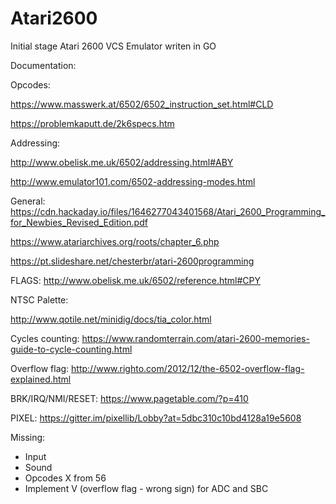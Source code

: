 # Atari2600

Initial stage Atari 2600 VCS Emulator writen in GO

Documentation:

Opcodes:

https://www.masswerk.at/6502/6502_instruction_set.html#CLD

https://problemkaputt.de/2k6specs.htm

Addressing:

http://www.obelisk.me.uk/6502/addressing.html#ABY

http://www.emulator101.com/6502-addressing-modes.html

General:
https://cdn.hackaday.io/files/1646277043401568/Atari_2600_Programming_for_Newbies_Revised_Edition.pdf

https://www.atariarchives.org/roots/chapter_6.php

https://pt.slideshare.net/chesterbr/atari-2600programming


FLAGS:
http://www.obelisk.me.uk/6502/reference.html#CPY

NTSC Palette:

http://www.qotile.net/minidig/docs/tia_color.html

Cycles counting:
https://www.randomterrain.com/atari-2600-memories-guide-to-cycle-counting.html

Overflow flag:
http://www.righto.com/2012/12/the-6502-overflow-flag-explained.html

BRK/IRQ/NMI/RESET:
https://www.pagetable.com/?p=410

PIXEL:
https://gitter.im/pixellib/Lobby?at=5dbc310c10bd4128a19e5608




Missing:
- Input
- Sound
- Opcodes X from 56
- Implement V (overflow flag - wrong sign) for ADC and SBC
